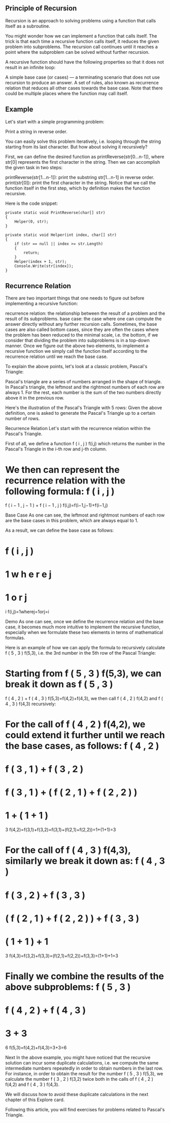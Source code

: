 ##  Principle of Recursion
Recursion is an approach to solving problems using a function that calls itself as a subroutine.

You might wonder how we can implement a function that calls itself. The trick is that each time a recursive function calls itself, it reduces the given problem into subproblems. The recursion call continues until it reaches a point where the subproblem can be solved without further recursion.

A recursive function should have the following properties so that it does not result in an infinite loop:

A simple base case (or cases) — a terminating scenario that does not use recursion to produce an answer.
A set of rules, also known as recurrence relation that reduces all other cases towards the base case.
Note that there could be multiple places where the function may call itself.

## Example
Let's start with a simple programming problem:

Print a string in reverse order.

You can easily solve this problem iteratively, i.e. looping through the string starting from its last character. But how about solving it recursively?

First, we can define the desired function as printReverse(str[0...n-1]), where str[0] represents the first character in the string. Then we can accomplish the given task in two steps:

printReverse(str[1...n-1]): print the substring str[1...n-1] in reverse order.
print(str[0]): print the first character in the string.
Notice that we call the function itself in the first step, which by definition makes the function recursive.

Here is the code snippet:
```cshrp
private static void PrintReverse(char[] str)
{
    Helper(0, str);
}

private static void Helper(int index, char[] str)
{
    if (str == null || index >= str.Length)
    {
        return;
    }
    Helper(index + 1, str);
    Console.Write(str[index]);
}
```
## Recurrence Relation

There are two important things that one needs to figure out before implementing a recursive function:

recurrence relation: the relationship between the result of a problem and the result of its subproblems.
base case: the case where one can compute the answer directly without any further recursion calls. Sometimes, the base cases are also called bottom cases, since they are often the cases where the problem has been reduced to the minimal scale, i.e. the bottom, if we consider that dividing the problem into subproblems is in a top-down manner.
Once we figure out the above two elements, to implement a recursive function we simply call the function itself according to the recurrence relation until we reach the base case.

To explain the above points, let's look at a classic problem, Pascal's Triangle:

Pascal's triangle are a series of numbers arranged in the shape of triangle. In Pascal's triangle, the leftmost and the rightmost numbers of each row are always 1. For the rest, each number is the sum of the two numbers directly above it in the previous row.

Here's the illustration of the Pascal's Triangle with 5 rows: Given the above definition, one is asked to generate the Pascal's Triangle up to a certain number of rows.

Recurrence Relation
Let's start with the recurrence relation within the Pascal's Triangle.

First of all, we define a function 
f
(
i
,
j
)
f(i,j) which returns the number in the Pascal's Triangle in the i-th row and j-th column.

We then can represent the recurrence relation with the following formula:
f
(
i
,
j
)
=
f
(
i
−
1
,
j
−
1
)
+
f
(
i
−
1
,
j
)
f(i,j)=f(i−1,j−1)+f(i−1,j)




Base Case
As one can see, the leftmost and rightmost numbers of each row are the base cases in this problem, which are always equal to 1.

As a result, we can define the base case as follows:

f
(
i
,
j
)
=
1
w
h
e
r
e
j
=
1
o
r
j
=
i
f(i,j)=1wherej=1orj=i




Demo
As one can see, once we define the recurrence relation and the base case, it becomes much more intuitive to implement the recursive function, especially when we formulate these two elements in terms of mathematical formulas.

Here is an example of how we can apply the formula to recursively calculate 
f
(
5
,
3
)
f(5,3), i.e. the 3rd number in the 5th row of the Pascal Triangle:

Starting from 
f
(
5
,
3
)
f(5,3), we can break it down as 
f
(
5
,
3
)
=
f
(
4
,
2
)
+
f
(
4
,
3
)
f(5,3)=f(4,2)+f(4,3), we then call 
f
(
4
,
2
)
f(4,2) and 
f
(
4
,
3
)
f(4,3) recursively:

For the call of 
f
(
4
,
2
)
f(4,2), we could extend it further until we reach the base cases, as follows:
f
(
4
,
2
)
=
f
(
3
,
1
)
+
f
(
3
,
2
)
=
f
(
3
,
1
)
+
(
f
(
2
,
1
)
+
f
(
2
,
2
)
)
=
1
+
(
1
+
1
)
=
3
f(4,2)=f(3,1)+f(3,2)=f(3,1)+(f(2,1)+f(2,2))=1+(1+1)=3


For the call of 
f
(
4
,
3
)
f(4,3), similarly we break it down as:
f
(
4
,
3
)
=
f
(
3
,
2
)
+
f
(
3
,
3
)
=
(
f
(
2
,
1
)
+
f
(
2
,
2
)
)
+
f
(
3
,
3
)
=
(
1
+
1
)
+
1
=
3
f(4,3)=f(3,2)+f(3,3)=(f(2,1)+f(2,2))+f(3,3)=(1+1)+1=3


Finally we combine the results of the above subproblems:
f
(
5
,
3
)
=
f
(
4
,
2
)
+
f
(
4
,
3
)
=
3
+
3
=
6
f(5,3)=f(4,2)+f(4,3)=3+3=6


Next
In the above example, you might have noticed that the recursive solution can incur some duplicate calculations, i.e. we compute the same intermediate numbers repeatedly in order to obtain numbers in the last row. For instance, in order to obtain the result for the number 
f
(
5
,
3
)
f(5,3), we calculate the number 
f
(
3
,
2
)
f(3,2) twice both in the calls of 
f
(
4
,
2
)
f(4,2) and 
f
(
4
,
3
)
f(4,3).

We will discuss how to avoid these duplicate calculations in the next chapter of this Explore card.

Following this article, you will find exercises for problems related to Pascal's Triangle.

